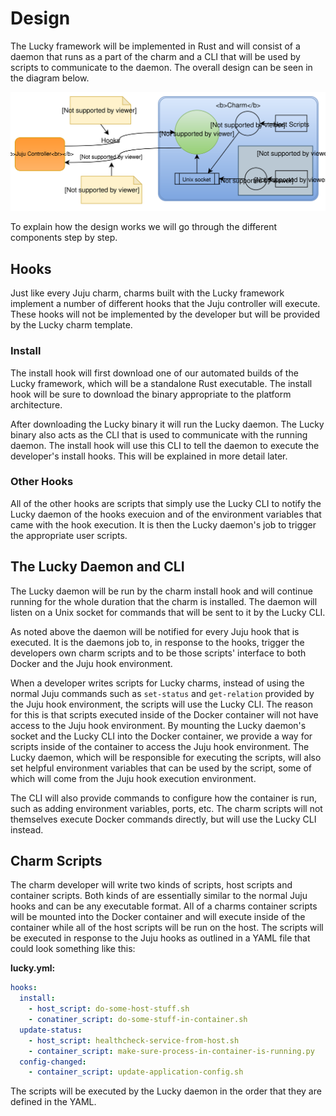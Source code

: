# Design

The Lucky framework will be implemented in Rust and will consist of a daemon that runs as a part of the charm and a CLI that will be used by scripts to communicate to the daemon. The overall design can be seen in the diagram below.

![charm-framework-diagram](./assets/lucky-framework.svg)

To explain how the design works we will go through the different components step by step.

## Hooks

Just like every Juju charm, charms built with the Lucky framework implement a number of different hooks that the Juju controller will execute. These hooks will not be implemented by the developer but will be provided by the Lucky charm template.

### Install

The install hook will first download one of our automated builds of the Lucky framework, which will be a standalone Rust executable. The install hook will be sure to download the binary appropriate to the platform architecture.

After downloading the Lucky binary it will run the Lucky daemon. The Lucky binary also acts as the CLI that is used to communicate with the running daemon. The install hook will use this CLI to tell the daemon to execute the developer's install hooks. This will be explained in more detail later.

### Other Hooks

All of the other hooks are scripts that simply use the Lucky CLI to notify the Lucky daemon of the hooks execuion and of the environment variables that came with the hook execution. It is then the Lucky daemon's job to trigger the appropriate user scripts.

## The Lucky Daemon and CLI

The Lucky daemon will be run by the charm install hook and will continue running for the whole duration that the charm is installed. The daemon will listen on a Unix socket for commands that will be sent to it by the Lucky CLI.

As noted above the daemon will be notified for every Juju hook that is executed. It is the daemons job to, in response to the hooks, trigger the developers own charm scripts and to be those scripts' interface to both Docker and the Juju hook environment.

When a developer writes scripts for Lucky charms, instead of using the normal Juju commands such as `set-status` and `get-relation` provided by the Juju hook environment, the scripts will use the Lucky CLI. The reason for this is that scripts executed inside of the Docker container will not have access to the Juju hook environment. By mounting the Lucky daemon's socket and the Lucky CLI into the Docker container, we provide a way for scripts inside of the container to access the Juju hook environment. The Lucky daemon, which will be responsible for executing the scripts, will also set helpful environment variables that can be used by the script, some of which will come from the Juju hook execution environment.

The CLI will also provide commands to configure how the container is run, such as adding environment variables, ports, etc. The charm scripts will not themselves execute Docker commands directly, but will use the Lucky CLI instead.

## Charm Scripts

The charm developer will write two kinds of scripts, host scripts and container scripts. Both kinds of are essentially similar to the normal Juju hooks and can be any executable format. All of a charms container scripts will be mounted into the Docker container and will execute inside of the container while all of the host scripts will be run on the host. The scripts will be executed in response to the Juju hooks as outlined in a YAML file that could look something like this:

**lucky.yml:**
```yaml
hooks:
  install:
    - host_script: do-some-host-stuff.sh
    - conatiner_script: do-some-stuff-in-container.sh
  update-status:
    - host_script: healthcheck-service-from-host.sh
    - container_script: make-sure-process-in-container-is-running.py
  config-changed:
    - container_script: update-application-config.sh
```

The scripts will be executed by the Lucky daemon in the order that they are defined in the YAML.
